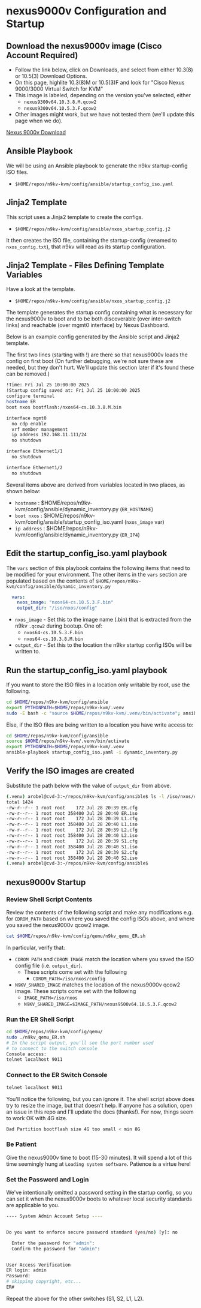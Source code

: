 # nexus9000v Configuration and Startup

## Download the nexus9000v image (Cisco Account Required)

- Follow the link below, click on Downloads, and select from either 10.3(8) or 10.5(3) Download Options.
- On this page, highlite 10.3(8)M or 10.5(3)F and look for "Cisco Nexus 9000/3000 Virtual Switch for KVM"
- This image is labeled, depending on the version you've selected, either
  - `nexus9300v64.10.3.8.M.qcow2`
  - `nexus9300v64.10.5.3.F.qcow2`
- Other images might work, but we have not tested them (we'll update this page when we do).

[Nexus 9000v Download](https://www.cisco.com/c/en/us/support/switches/nexus-9000v-switch/model.html)

## Ansible Playbook

We will be using an Ansible playbook to generate the n9kv startup-config
ISO files.

- `$HOME/repos/n9kv-kvm/config/ansible/startup_config_iso.yaml`

## Jinja2 Template

This script uses a Jinja2 template to create the configs.

- `$HOME/repos/n9kv-kvm/config/ansible/nxos_startup_config.j2`

It then creates the ISO file, containing the startup-config
(renamed to `nxos_config.txt`), that n9kv will read as its
startup configuration.

## Jinja2 Template - Files Defining Template Variables

Have a look at the template.

- `$HOME/repos/n9kv-kvm/config/ansible/nxos_startup_config.j2`

The template generates the startup config containing what is necessary for
the nexus9000v to boot and to be both discoverable (over inter-switch links)
and reachable (over mgmt0 interface) by Nexus Dashboard.

Below is an example config generated by the Ansible script and
Jinja2 template.

The first two lines (starting with !) are there so that nexus9000v
loads the config on first boot (On further debugging, we're not sure
these are needed, but they don't hurt.  We'll update this section
later if it's found these can be removed.)

```bash
!Time: Fri Jul 25 10:00:00 2025
!Startup config saved at: Fri Jul 25 10:00:00 2025
configure terminal
hostname ER
boot nxos bootflash:/nxos64-cs.10.3.8.M.bin

interface mgmt0
  no cdp enable
  vrf member management
  ip address 192.168.11.111/24
  no shutdown

interface Ethernet1/1
  no shutdown

interface Ethernet1/2
  no shutdown
```

Several items above are derived from variables located in two places, as shown below:

- `hostname` : $HOME/repos/n9kv-kvm/config/ansible/dynamic_inventory.py (`ER_HOSTNAME`)
- `boot nxos` : $HOME/repos/n9kv-kvm/config/ansible/startup_config_iso.yaml (`nxos_image` var)
- `ip address` : $HOME/repos/n9kv-kvm/config/ansible/dynamic_inventory.py (`ER_IP4`)

## Edit the startup_config_iso.yaml playbook

The `vars` section of this playbook contains the following items
that need to be modified for your environment.  The other items
in the `vars` section are populated based on the contents of
`$HOME/repos/n9kv-kvm/config/ansible/dynamic_inventory.py`

```yaml
  vars:
    nxos_image: "nxos64-cs.10.5.3.F.bin"
    output_dir: "/iso/nxos/config"
```

- `nxos_image` - Set this to the image name (.bin) that is extracted from the n9kv `.qcow2` during bootup. One of:
  - `nxos64-cs.10.5.3.F.bin`
  - `nxos64-cs.10.3.8.M.bin`
- `output_dir` - Set this to the location the n9kv startup config ISOs will be written to.

## Run the startup_config_iso.yaml playbook

If you want to store the ISO files in a location only writable by root, use the following.

```bash
cd $HOME/repos/n9kv-kvm/config/ansible
export PYTHONPATH=$HOME/repos/n9kv-kvm/.venv
sudo -E bash -c "source $HOME/repos/n9kv-kvm/.venv/bin/activate"; ansible-playbook startup_config_iso.yaml -i dynamic_inventory.py
```

Else, if the ISO files are being written to a location you have write access to:

```bash
cd $HOME/repos/n9kv-kvm/config/ansible
source $HOME/repos/n9kv-kvm/.venv/bin/activate
export PYTHONPATH=$HOME/repos/n9kv-kvm/.venv
ansible-playbook startup_config_iso.yaml -i dynamic_inventory.py
```

## Verify the ISO images are created

Substitute the path below with the value of `output_dir` from above.

```bash
(.venv) arobel@cvd-3:~/repos/n9kv-kvm/config/ansible$ ls -l /iso/nxos/config
total 1424
-rw-r--r-- 1 root root    172 Jul 28 20:39 ER.cfg
-rw-r--r-- 1 root root 358400 Jul 28 20:40 ER.iso
-rw-r--r-- 1 root root    172 Jul 28 20:39 L1.cfg
-rw-r--r-- 1 root root 358400 Jul 28 20:40 L1.iso
-rw-r--r-- 1 root root    172 Jul 28 20:39 L2.cfg
-rw-r--r-- 1 root root 358400 Jul 28 20:40 L2.iso
-rw-r--r-- 1 root root    172 Jul 28 20:39 S1.cfg
-rw-r--r-- 1 root root 358400 Jul 28 20:40 S1.iso
-rw-r--r-- 1 root root    172 Jul 28 20:39 S2.cfg
-rw-r--r-- 1 root root 358400 Jul 28 20:40 S2.iso
(.venv) arobel@cvd-3:~/repos/n9kv-kvm/config/ansible$
```

## nexus9000v Startup

### Review Shell Script Contents

Review the contents of the following script and make any modifications
e.g. for `CDROM_PATH` based on where you saved the config ISOs above,
and where you saved the nexus9000v qcow2 image.

```bash
cat $HOME/repos/n9kv-kvm/config/qemu/n9kv_qemu_ER.sh
```

In particular, verify that:

- `CDROM_PATH` and `CDROM_IMAGE` match the location where you saved the ISO config file (i.e. `output_dir`).
  - These scripts come set with the following
    - `CDROM_PATH=/iso/nxos/config`
- `N9KV_SHARED_IMAGE` matches the location of the nexus9000v qcow2 image.  These scripts come set with the following
  - `IMAGE_PATH=/iso/nxos`
  - `N9KV_SHARED_IMAGE=$IMAGE_PATH/nexus9500v64.10.5.3.F.qcow2`

### Run the ER Shell Script

```bash
cd $HOME/repos/n9kv-kvm/config/qemu/
sudo ./n9kv_qemu_ER.sh
# In the script output, you'll see the port number used
# to connect to the switch console
Console access:
telnet localhost 9011
```

### Connect to the ER Switch Console

```bash
telnet localhost 9011
```

You'll notice the following, but you can ignore it.  The shell script above
does try to resize the image, but that doesn't help.  If anyone has a solution,
open an issue in this repo and I'll update the docs (thanks!).  For now,
things seem to work OK with 4G size.

```bash
Bad Partition bootflash size 4G too small < min 8G
```

### Be Patient

Give the nexus9000v time to boot (15-30 minutes).  It will spend a lot of this time
seemingly hung at `Loading system software`.  Patience is a virtue here!

### Set the Password and Login

We've intentionally omitted a password setting in the startup config,
so you can set it when the nexus9000v boots to whatever local security
standards are applicable to you.

```bash
---- System Admin Account Setup ----


Do you want to enforce secure password standard (yes/no) [y]: no

  Enter the password for "admin": 
  Confirm the password for "admin": 


User Access Verification
ER login: admin
Password: 
# skipping copyright, etc...
ER#
```

Repeat the above for the other switches (S1, S2, L1, L2).
